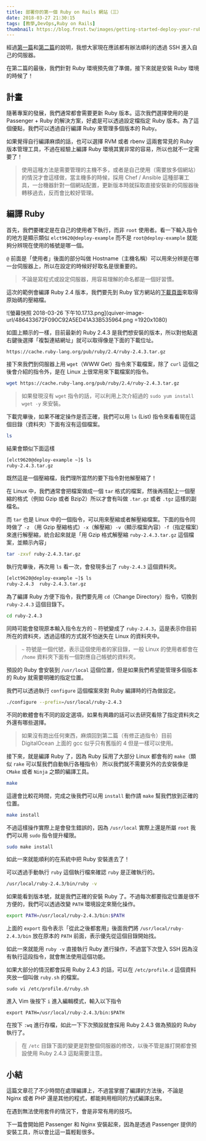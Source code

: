 ```yaml
---
title: 部署你的第一個 Ruby on Rails 網站（三）
date: 2018-03-27 21:30:15
tags: [教學,DevOps,Ruby on Rails]
thumbnail: https://blog.frost.tw/images/getting-started-deploy-your-ruby-on-rails-part-3/thumbnail.png
---
```


經過[第一篇](https://blog.frost.tw/posts/2018/03/20/Getting-started-deploy-your-Ruby-on-Rails-Part-1/)和[第二篇](https://blog.frost.tw/posts/2018/03/23/Getting-started-deploy-your-Ruby-on-Rails-Part-2/)的說明，我想大家現在應該都有辦法順利的透過 SSH 進入自己的伺服器。

在第二篇的最後，我們針對 Ruby 環境預先做了準備，接下來就是安裝 Ruby 環境的時候了！

<!-- more -->

## 計畫

隨著專案的發展，我們通常都會需要更新 Ruby 版本。這次我們選擇使用的是 Passenger + Ruby  的解決方案，好處是可以透過設定檔指定 Ruby 版本。為了這個優點，我們可以透過自行編譯 Ruby 來管理多個版本的 Ruby。

如果覺得自行編譯麻煩的話，也可以選擇 RVM 或者 rbenv 這兩套常見的 Ruby 版本管理工具，不過在經驗上編譯 Ruby 環境其實非常的容易，所以也就不一定需要了！

> 使用這種方法是需要管理的主機不多，或者是自己使用（需要放多個網站）的情況才會這樣做，當主機多的時候，採用 Chef / Ansible 這種部署工具，一台機器針對一個網站配置，更新版本時就採取直接安裝新的伺服器後轉移過去，反而會比較好管理。

## 編譯 Ruby

首先，我們要確定是在自己的使用者下執行，而非 `root` 使用者。看一下輸入指令的地方是顯示類似 `elct9620@deploy-example` 而不是 `root@deploy-example` 就能夠分辨現在使用的帳號是哪一個。

`@` 前面是「使用者」後面的部分叫做 Hostname（主機名稱）可以用來分辨是在哪一台伺服器上，所以在設定的時候好好取名是很重要的。

> 不論是寫程式或設定伺服器，用容易理解的命名都是一個好習慣。

這次的範例會編譯 Ruby 2.4 版本，我們要先到 Ruby 官方網站的[下載頁面](https://www.ruby-lang.org/zh_tw/downloads/)來取得原始碼的壓縮檔。

![螢幕快照 2018-03-26 下午10.17.13.png](quiver-image-url/486433672F090C92A5ED41A33B535964.png =1920x1080)

如圖上顯示的一樣，目前最新的 Ruby 2.4.3 是我們想安裝的版本，所以對他點選右鍵後選擇「複製連結網址」就可以取得像是下面的下載位址。

```
https://cache.ruby-lang.org/pub/ruby/2.4/ruby-2.4.3.tar.gz
```

接下來我們到伺服器上用 `wget`（WWW Get）指令來下載檔案，除了 `curl` 這個之後會介紹的指令外，是在 Linux 上很常用來下載檔案的指令。

```bash
wget https://cache.ruby-lang.org/pub/ruby/2.4/ruby-2.4.3.tar.gz
```

> 如果發現沒有 `wget` 指令的話，可以利用上次介紹過的 `sudo yum install wget -y` 來安裝。

下載完畢後，如果不確定操作是否正確，我們可以用 `ls` (List) 指令來看看現在這個目錄（資料夾）下面有沒有這個檔案。

```bash
ls
```

結果會類似下面這樣

```bash
[elct9620@deploy-example ~]$ ls
ruby-2.4.3.tar.gz
```

既然這是一個壓縮檔，我們理所當然的要下指令對他解壓縮了！

在 Linux 中，我們通常會把檔案做成一個 `tar` 格式的檔案，然後再搭配上一個壓縮的格式（例如 Gzip 或者 Bzip2）所以才會有叫做 `.tar.gz` 或者 `.tgz` 這樣的副檔名。

而 `tar` 也是 Linux 中的一個指令，可以用來壓縮或者解壓縮檔案。下面的指令同時做了 `-z` （用 Gzip 壓縮格式）`-x`（解壓縮）`-v`（顯示檔案內容）`-f`（指定檔案）來進行解壓縮，統合起來就是「用 Gzip 格式解壓縮 `ruby-2.4.3.tar.gz` 這個檔案，並顯示內容」


```bash
tar -zxvf ruby-2.4.3.tar.gz
```

執行完畢後，再次用 `ls` 看一次，會發現多出了 `ruby-2.4.3` 這個資料夾。

```bash
[elct9620@deploy-example ~]$ ls
ruby-2.4.3  ruby-2.4.3.tar.gz
```

為了編譯 Ruby 方便下指令，我們要先用 `cd`（Change Directory）指令，切換到 `ruby-2.4.3` 這個目錄下。

```bash
cd ruby-2.4.3
```

同時可能會發現原本輸入指令左方的 `~` 符號變成了 `ruby-2.4.3`，這是表示你目前所在的資料夾，透過這樣的方式就不怕迷失在 Linux 的資料夾中。

> `~` 符號是一個代號，表示這個使用者的家目錄，一般 Linux 的使用者都會在 `/home` 資料夾下面有一個對應自己帳號的資料夾。

預設的 Ruby 會安裝到 `/usr/local` 這個位置，但是如果我們希望能管理多個版本的 Ruby 就需要明確的指定位置。

我們可以透過執行 `configure` 這個檔案來對 Ruby 編譯時的行為做設定。

```bash
./configure --prefix=/usr/local/ruby-2.4.3
```

不同的軟體會有不同的設定選項，如果有興趣的話可以去研究看除了指定資料夾之外還有哪些選擇。

> 如果沒有跑出任何東西，麻煩回到第二篇（有修正過指令）目前 DigitalOcean 上面的 gcc 似乎只有舊版的 4 但是一樣可以使用。

接下來，就是編譯 Ruby 了，因為 Ruby 採用了大部分 Linux 都會有的 `make`（類似 `rake` 可以幫我們自動執行各種指令） 所以我們就不需要另外的去安裝像是 `CMake` 或者 `Ninja` 之類的編譯工具。

```bash
make
```

這邊會比較花時間，完成之後我們可以用 `install` 動作請 `make` 幫我們放到正確的位置。

```bash
make install
```

不過這樣操作實際上是會發生錯誤的，因為 `/usr/local` 實際上還是所屬 `root` 我們可以用 `sudo` 指令提升權限。

```bash
sudo make install
```

如此一來就能順利的在系統中把 Ruby 安裝進去了！

可以透過手動執行 `ruby` 這個執行檔來確認 `ruby` 是正確執行的。

```bash
/usr/local/ruby-2.4.3/bin/ruby -v
```

如果能看到版本號，就是我們正確的安裝 Ruby 了。不過每次都要指定位置是很不方便的，我們可以透過改變 `PATH` 環境設定來簡化操作。

```bash
export PATH=/usr/local/ruby-2.4.3/bin:$PATH
```

上面的 `export` 指令表示「從此之後都套用」後面我們將 `/usr/local/ruby-2.4.3/bin` 放在原本的 `PATH` 前面，表示優先從這個目錄開始找。

如此一來就能用 `ruby -v` 直接執行 Ruby 進行操作，不過當下次登入 SSH 因為沒有執行這段指令，就會無法使用這個功能。

如果大部分的情況都會採用 Ruby 2.4.3 的話，可以在 `/etc/profile.d` 這個資料夾放一個叫做 `ruby.sh` 的檔案。

```
sudo vi /etc/profile.d/ruby.sh
```

進入 Vim 後按下 `i` 進入編輯模式，輸入以下指令

```
export PATH=/usr/local/ruby-2.4.3/bin:$PATH
```

在按下 `:wq` 進行存檔，如此一下下次預設就會採用 Ruby 2.4.3 做為預設的 Ruby 執行了。

> 在 `/etc` 目錄下面的變更是對整個伺服器的修改，以後不管是誰打開都會預設使用 Ruby 2.4.3 這點需要注意。

## 小結

這篇文章花了不少時間在處理編譯上，不過當掌握了編譯的方法後，不論是 Nginx 或者 PHP 還是其他的程式，都能夠用相同的方式編譯出來。

在遇到無法使用套件的情況下，會是非常有用的技巧。

下一篇會開始把 Passenger 和 Nginx 安裝起來，因為是透過 Passenger 提供的安裝工具，所以會比這一篇輕鬆很多。